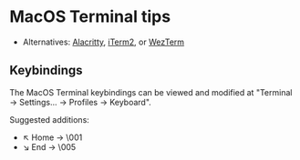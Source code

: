 # MacOS Terminal tips

- Alternatives: [Alacritty](https://alacritty.org/), [iTerm2](https://iterm2.com/), or [WezTerm](https://wezfurlong.org/wezterm/)

## Keybindings

The MacOS Terminal keybindings can be viewed and modified at
"Terminal → Settings... → Profiles → Keyboard".

Suggested additions:

- ↖ Home → \001
- ↘ End → \005

<!---
```
defaults write .GlobalPreferences AppleTextBreakLocale en_US_POSIX
```
-->
